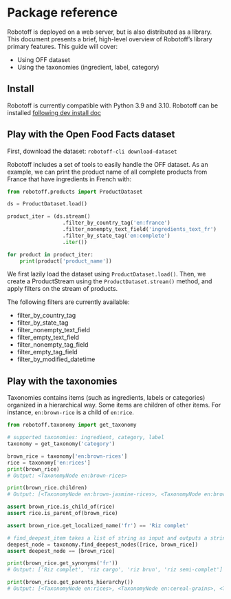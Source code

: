 # Package reference

Robotoff is deployed on a web server, but is also distributed as a library.
This document presents a brief, high-level overview of Robotoff’s library primary features. This guide will cover:

- Using OFF dataset
- Using the taxonomies (ingredient, label, category)

## Install

Robotoff is currently compatible with Python 3.9 and 3.10.
Robotoff can be installed [following dev install doc](../how-to-guides/deployment/dev-install.md)

## Play with the Open Food Facts dataset

First, download the dataset: `robotoff-cli download-dataset`

Robotoff includes a set of tools to easily handle the OFF dataset.
As an example, we can print the product name of all complete products from France that have ingredients in French with:

```py
from robotoff.products import ProductDataset

ds = ProductDataset.load()

product_iter = (ds.stream()
                  .filter_by_country_tag('en:france')
                  .filter_nonempty_text_field('ingredients_text_fr')
                  .filter_by_state_tag('en:complete')
                  .iter())

for product in product_iter:
    print(product['product_name'])
```

We first lazily load the dataset using `ProductDataset.load()`.
Then, we create a ProductStream using the `ProductDataset.stream()` method, and apply filters on the stream of products.

The following filters are currently available:

- filter_by_country_tag
- filter_by_state_tag
- filter_nonempty_text_field
- filter_empty_text_field
- filter_nonempty_tag_field
- filter_empty_tag_field
- filter_by_modified_datetime

## Play with the taxonomies

Taxonomies contains items (such as ingredients, labels or categories) organized in a hierarchical way.
Some items are children of other items. For instance, `en:brown-rice` is a child of `en:rice`.

```py
from robotoff.taxonomy import get_taxonomy

# supported taxonomies: ingredient, category, label
taxonomy = get_taxonomy('category')

brown_rice = taxonomy['en:brown-rices']
rice = taxonomy['en:rices']
print(brown_rice)
# Output: <TaxonomyNode en:brown-rices>

print(brown_rice.children)
# Output: [<TaxonomyNode en:brown-jasmine-rices>, <TaxonomyNode en:brown-basmati-rices>]

assert brown_rice.is_child_of(rice)
assert rice.is_parent_of(brown_rice)

assert brown_rice.get_localized_name('fr') == 'Riz complet'

# find_deepest_item takes a list of string as input and outputs a string
deepest_node = taxonomy.find_deepest_nodes([rice, brown_rice])
assert deepest_node == [brown_rice]

print(brown_rice.get_synonyms('fr'))
# Output: ['Riz complet', 'riz cargo', 'riz brun', 'riz semi-complet']

print(brown_rice.get_parents_hierarchy())
# Output: [<TaxonomyNode en:rices>, <TaxonomyNode en:cereal-grains>, <TaxonomyNode en:cereals-and-their-products>, <TaxonomyNode en:cereals-and-potatoes>, <TaxonomyNode en:plant-based-foods>, <TaxonomyNode en:plant-based-foods-and-beverages>, <TaxonomyNode en:seeds>]
```
